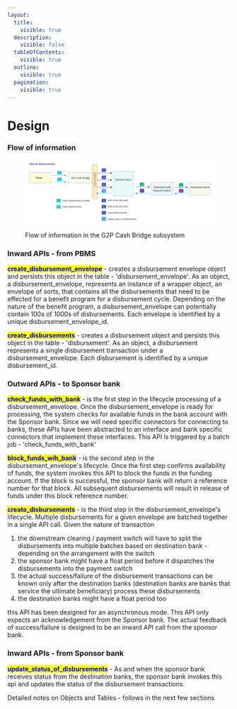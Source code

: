 ```yaml
---
layout:
  title:
    visible: true
  description:
    visible: false
  tableOfContents:
    visible: true
  outline:
    visible: true
  pagination:
    visible: true
---
```


# Design

### Flow of information

<figure><img src="../../../.gitbook/assets/Gitbook-G2PCB-Flow.jpg" alt=""><figcaption><p>Flow of information in the G2P Cash Bridge subsystem</p></figcaption></figure>

### Inward APIs - from PBMS

<mark style="color:blue;">**create\_disbursement\_envelope**</mark> - creates a disbursement envelope object and persists this object in the table - 'disbursement\_envelope'. As an object, a disbursement\_envelope, represents an instance of a wrapper object, an envelope of sorts, that contains all the disbursements that need to be effected for a benefit program for a disbursement cycle. Depending on the nature of the benefit program, a disbursement\_envelope can potentially contain 100s of 1000s of disbursements. Each envelope is identified by a unique disbursement\_envelope\_id.

<mark style="color:blue;">**create\_disbursements**</mark> - creates a disbursement object and persists this object in the table - 'disbursement'. As an object, a disbursement represents a single disbursement transaction under a disbursement\_envelope. Each disbursement is identified by a unique disbursement\_id.

### Outward APIs - to Sponsor bank

<mark style="color:blue;">**check\_funds\_with\_bank**</mark> - is the first step in the lifecycle processing of a disbursement\_envelope. Once the disbursement\_envelope is ready for processing, the system checks for available funds in the bank account with the Sponsor bank. Since we will need specific connectors for connecting to banks, these APIs have been abstracted to an interface and bank specific connectors that implement these interfaces. This API is triggered by a batch job - 'check\_funds\_with\_bank'

<mark style="color:blue;">**block\_funds\_wih\_bank**</mark> - is the second step in the disbursement\_envelope's lifecycle. Once the first step confirms availability of funds, the system invokes this API to block the funds in the funding account. If the block is successful, the sponsor bank will return a reference number for that block. All subsequent disbursements will result in release of funds under this block reference number.

<mark style="color:blue;">**create\_disbursements**</mark> - is the third step in the disbursement\_envelope's lifecycle. Multiple disbursements for a given envelope are batched together in a single API call. Given the nature of transaction&#x20;

1. the downstream clearing / payment switch will have to split the disbursements into multiple batches based on destination bank - depending on the arrangement with the switch
2. the sponsor bank might have a float period before it dispatches the disbursements into the payment switch
3. the actual success/failure of the disbursement transactions can be known only after the destination banks (destination banks are banks that service the ultimate beneficiary) process these disbursements
4. the destination banks might have a float period too

this API has been designed for an asynchronous mode. This API only expects an acknowledgement from the Sponsor bank. The actual feedback of success/failure is designed to be an inward API call from the sponsor bank.

### Inward APIs - from Sponsor bank

<mark style="color:blue;">**update\_status\_of\_disbursements**</mark> - As and when the sponsor bank receives status from the destination banks, the sponsor bank invokes this api and updates the status of the disbursement transactions.



Detailed notes on Objects and Tables - follows in the next few sections
